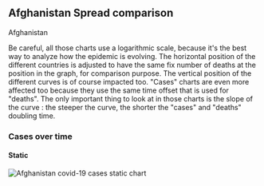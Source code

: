 ## Afghanistan Spread comparison 

Afghanistan



Be careful, all those charts use a logarithmic scale, because it's the best way to analyze how the epidemic is evolving. 
The horizontal position of the different countries is adjusted to have the same fix number of deaths at the position in the graph, for comparison purpose.
The vertical position of the different curves is of course impacted too.
"Cases" charts are even more affected too because they use the same time offset that is used for "deaths".
The only important thing to look at in those charts is the slope of the curve : the steeper the curve, the shorter the "cases" and "deaths" doubling time.


 
### Cases over time
 
#### Static
![Afghanistan covid-19 cases static chart](https://raw.githubusercontent.com/madlag/coronavirus_study/master/notebooks/graphs/2020-03-20/countries/Afghanistan/2020-03-20_Afghanistan_deaths.png "Afghanistan covid-19 cases static chart")   


